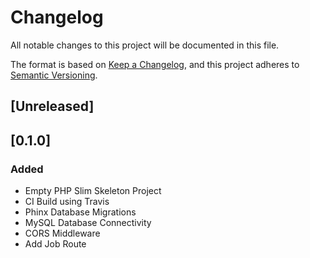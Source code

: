 # Changelog
All notable changes to this project will be documented in this file.

The format is based on [Keep a Changelog](https://keepachangelog.com/en/1.0.0/),
and this project adheres to [Semantic Versioning](https://semver.org/spec/v2.0.0.html).

## [Unreleased]

## [0.1.0]
### Added
 - Empty PHP Slim Skeleton Project
 - CI Build using Travis
 - Phinx Database Migrations
 - MySQL Database Connectivity
 - CORS Middleware
 - Add Job Route